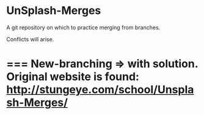 # UnSplash-Merges

A git repository on which to practice merging from branches.

Conflicts will arise.

===
New-branching => with solution.
Original website is found: http://stungeye.com/school/Unsplash-Merges/
===